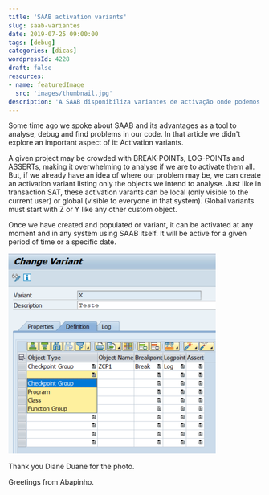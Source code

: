 ```yaml
---
title: 'SAAB activation variants'
slug: saab-variantes
date: 2019-07-25 09:00:00
tags: [debug]
categories: [dicas]
wordpressId: 4228
draft: false
resources:
- name: featuredImage
  src: 'images/thumbnail.jpg'
description: 'A SAAB disponibiliza variantes de activação onde podemos agrupar um conjunto de objectos que queremos analisar, permitindo focar no que interessa.'
---
```

Some time ago we spoke about SAAB and its advantages as a tool to analyse, debug and find problems in our code. In that article we didn't explore an important aspect of it: Activation variants.

<!--more-->

A given project may be crowded with BREAK-POINTs, LOG-POINTs and ASSERTs, making it overwhelming to analyse if we are to activate them all. But, if we already have an idea of where our problem may be, we can create an activation variant listing only the objects we intend to analyse. Just like in transaction SAT, these activation varants can be local (only visible to the current user) or global (visible to everyone in that system). Global variants must start with Z or Y like any other custom object.

Once we have created and populated or variant, it can be activated at any moment and in any system using SAAB itself. It will be active for a given period of time or a specific date.

[![SAAB activation variant][1]][1]

Thank you Diane Duane for the photo.

Greetings from Abapinho.

   [1]: images/saab_variant.png
